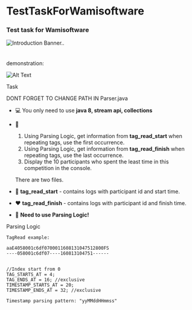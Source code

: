 # TestTaskForWamisoftware
### Test task for Wamisoftware

<img src="https://scontent.fiev25-1.fna.fbcdn.net/v/t1.6435-9/67293121_395225247780799_5567716558509178880_n.png?_nc_cat=106&ccb=1-3&_nc_sid=e3f864&_nc_ohc=azdGRlegDBgAX8x48Yg&_nc_ht=scontent.fiev25-1.fna&oh=1fa5faae445741b7a08c2d657587525d&oe=61291737" alt="Introduction Banner.." style="text-align: center; margin-bottom: 23px;" />

demonstration:

![Alt Text](https://github.com/AnichinTaras/TestTaskForWamisoftware/blob/master/resourses/demoTaskTaras.gif)

Task

DONT FORGET TO CHANGE PATH IN Parser.java

-   :computer: You only need to use **java 8, stream api, collections**
-   :monocle_face: 
       1.  Using Parsing Logic, get information from **tag_read_start** when repeating tags, use the first occurrence.
       2. Using Parsing Logic, get information from **tag_read_finish** when repeating tags, use the last occurrence.
       3. Display the 10 participants who spent the least time in this competition in the console.
     
     There are two files.
-   :seedling: **tag_read_start** - contains logs with participant id and start time. 
-   :heart: **tag_read_finish** - contains logs with participant id and finish time.
-   :penguin: **Need to use Parsing Logic!**
 
Parsing Logic 
```
TagRead example:

aaE4058001c6df0700011608131047512800FS
----058001c6df07----160813104751------


//Index start from 0
TAG_STARTS_AT = 4;
TAG_ENDS_AT = 16; //exclusive
TIMESTAMP_STARTS_AT = 20;
TIMESTAMP_ENDS_AT = 32; //exclusive

Timestamp parsing pattern: "yyMMddHHmmss"
```
